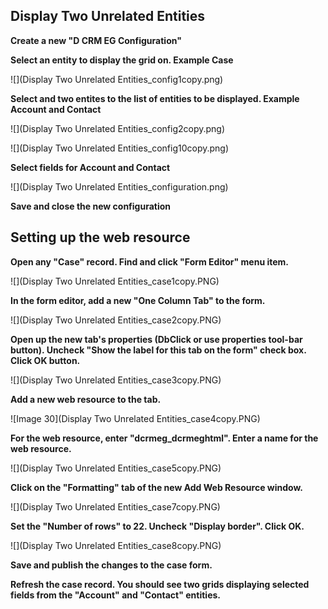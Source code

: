 ## Display Two Unrelated Entities

**Create a new "D CRM EG Configuration"**

**Select an entity to display the grid on. Example Case**

![](Display Two Unrelated Entities_config1copy.png)

**Select and two entites to the list of entities to be displayed. Example Account and Contact**

![](Display Two Unrelated Entities_config2copy.png)

![](Display Two Unrelated Entities_config10copy.png)

**Select fields for Account and Contact**

![](Display Two Unrelated Entities_configuration.png)

**Save and close the new configuration**

## Setting up the web resource

**Open any "Case" record. Find and click "Form Editor" menu item.**

![](Display Two Unrelated Entities_case1copy.PNG)

**In the form editor, add a new "One Column Tab" to the form.**

![](Display Two Unrelated Entities_case2copy.PNG)

**Open up the new tab's properties (DbClick or use properties tool-bar button). Uncheck "Show the label for this tab on the form" check box. Click OK button.**

![](Display Two Unrelated Entities_case3copy.PNG)

**Add a new web resource to the tab.**

![Image 30](Display Two Unrelated Entities_case4copy.PNG)

**For the web resource, enter "dcrmeg_dcrmeghtml". Enter a name for the web resource.**

![](Display Two Unrelated Entities_case5copy.PNG)

**Click on the "Formatting" tab of the new Add Web Resource window.**

![](Display Two Unrelated Entities_case7copy.PNG)

**Set the "Number of rows" to 22. Uncheck "Display border". Click OK.**

![](Display Two Unrelated Entities_case8copy.PNG)

**Save and publish the changes to the case form.**

**Refresh the case record. You should see two grids displaying selected fields from the "Account" and "Contact" entities.**

